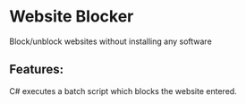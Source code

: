 Website Blocker
==============

Block/unblock websites without installing any software

Features:
---

C# executes a batch script which blocks the website entered. 

